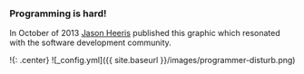 ### Programming is hard!

In October of 2013 [Jason Heeris](https://twitter.com/detly) published this graphic which resonated with the software development community.

!{: .center}
![_config.yml]({{ site.baseurl }}/images/programmer-disturb.png)


